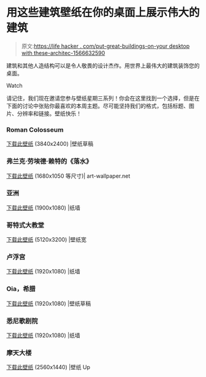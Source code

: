 # 用这些建筑壁纸在你的桌面上展示伟大的建筑

> 原文:[https://life hacker . com/put-great-buildings-on-your desktop with these-architec-1566632590](https://lifehacker.com/put-great-buildings-on-your-desktop-with-these-architec-1566632590)

建筑和其他人造结构可以是令人敬畏的设计杰作。用世界上最伟大的建筑装饰您的桌面。

Watch

请记住，我们现在邀请您参与壁纸星期三系列！你会在这里找到一个选择，但是在下面的讨论中张贴你最喜欢的本周主题。尽可能坚持我们的格式，包括标题、图片、分辨率和链接。壁纸快乐！

### Roman Colosseum

[下载此壁纸](http://wallpaperscraft.com/download/italy_rome_colosseum_light_tower_ruins_63218/2560x1440) (3840x2400) |壁纸草稿

### 弗兰克·劳埃德·赖特的《落水》

[下载此壁纸](http://www.arts-wallpapers.com/art-wallpaper-org/artists/artist/Frank-Lloyd-Wright/index.htm) (1680x1050 等尺寸)| art-wallpaper.net

### 亚洲

[下载此壁纸](http://www.thepaperwall.com/wallpaper.php?view=24b096a76a8e01aaae03284b99a6d903ceb03431&fol=architecture) (1900x1080) |纸墙

### 哥特式大教堂

[下载此壁纸](http://wallpaperswide.com/gothic_cathedral_interior-wallpapers.html) (5120x3200) |壁纸宽

### 卢浮宫

[下载此壁纸](http://www.thepaperwall.com/wallpaper.php?view=0e023ba23775b0f5d3b53b5c013700ee71908fe6) (1920x1080) |纸墙

### Oia，希腊

[下载此壁纸](http://wallpaperscraft.com/wallpaper/oia_greece_city_houses_sunset_ocean_water_sky_clouds_16557) (1920x1080) |壁纸草稿

### 悉尼歌剧院

[下载此壁纸](http://www.thepaperwall.com/wallpaper.php?view=fb04fd1edc02be389df804d5788b2aa39c810891) (1920x1080) |纸墙

### 摩天大楼

[下载此壁纸](http://www.wallpaperup.com/9024/Clouds_cityscapes_architecture_buildings_skyscrapers.html) (2560x1440) |壁纸 Up
